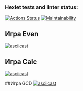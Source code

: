 ### Hexlet tests and linter status:
[![Actions Status](https://github.com/pavelchervonenko/java-project-61/actions/workflows/hexlet-check.yml/badge.svg)](https://github.com/pavelchervonenko/java-project-61/actions) [![Maintainability](https://api.codeclimate.com/v1/badges/e8058791fc1888b5b603/maintainability)](https://codeclimate.com/github/pavelchervonenko/java-project-61/maintainability)
## Игра Even
[![asciicast](https://asciinema.org/a/hvVQn5AzXaeiSCkgYRWczx3Oa.svg)](https://asciinema.org/a/hvVQn5AzXaeiSCkgYRWczx3Oa)

## Игра Calc
[![asciicast](https://asciinema.org/a/qTc7vuBMMfs3vX0UBJRATT6K9.svg)](https://asciinema.org/a/qTc7vuBMMfs3vX0UBJRATT6K9)

##Игра GCD
[![asciicast](https://asciinema.org/a/XsqgZ0xsFQY6uPHZ3si3Hukyc.svg)](https://asciinema.org/a/XsqgZ0xsFQY6uPHZ3si3Hukyc)
